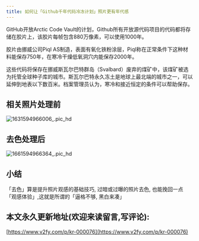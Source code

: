 ```yaml
---
title: 如何让「Github千年代码冷冻计划」照片更有年代感
---
```


GitHub开放Arctic Code Vault的计划，Github所有开放源代码项目的代码都将存储在胶片上，该胶片每帧包含880万像素，可以使用1000年。

胶片由挪威公司Piql AS制造，表面有氧化铁粉涂层，Piql称在正常条件下这种材料能保存750年，在寒冷干燥低氧洞穴内能保存2000年。

这些代码将保存在挪威斯瓦尔巴特群岛（Svalbard）废弃的煤矿中，该煤矿被选为托管全球种子库的城市。斯瓦尔巴特永久冻土是地球上最北端的城市之一，可以延伸到地表以下数百米。档案管理员认为，寒冷和接近恒定的条件可以帮助保存。

## 相关照片处理前



![1631594966006_.pic_hd](https://www.v2fy.com/asset/0i/jikemiji/jikemiji-md/kr-000076.assets/1631594966006_.pic_hd.jpg)





## 去色处理后



![1661594966364_.pic_hd](https://www.v2fy.com/asset/0i/jikemiji/jikemiji-md/kr-000076.assets/1661594966364_.pic_hd.jpg)



## 小结



「去色」算是提升照片观感的基础技巧,  过暗或过曝的照片去色, 也能挽回一点「观感体验」,这就是所谓的「逼格不够, 黑白来凑」


## 本文永久更新地址(欢迎来读留言,写评论):

[https://www.v2fy.com/p/kr-000076](https://www.v2fy.com/p/kr-000076)
